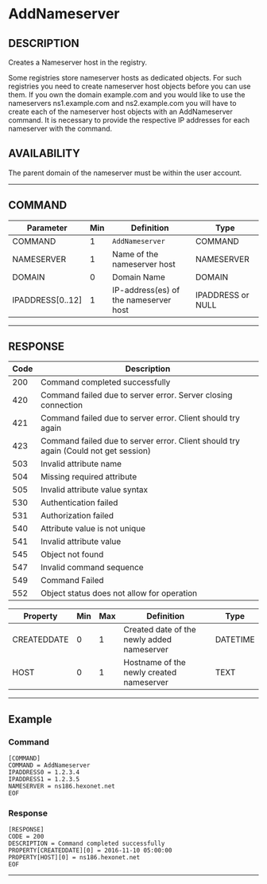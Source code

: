 # AddNameserver

## DESCRIPTION
Creates a Nameserver host in the registry.

Some registries store nameserver hosts as dedicated objects. For such registries you need to create nameserver host objects before you can use them. If you own the domain example.com and you would like to use the nameservers ns1.example.com and ns2.example.com you will have to create each of the nameserver host objects with an AddNameserver command. It is necessary to provide the respective IP addresses for each nameserver with the command.

## AVAILABILITY
The parent domain of the nameserver must be within the user account.

----
## COMMAND

Parameter | Min | Definition | Type
---- | ---- | ---- | ----
COMMAND | 1 | `AddNameserver` | COMMAND
NAMESERVER | 1 | Name of the nameserver host | NAMESERVER
DOMAIN | 0 | Domain Name | DOMAIN
IPADDRESS[0..12] | 1 | IP-address(es) of the nameserver host | IPADDRESS or NULL

----
## RESPONSE

Code | Description
---- | ----
200 | Command completed successfully
420 | Command failed due to server error. Server closing connection
421 | Command failed due to server error. Client should try again
423 | Command failed due to server error. Client should try again (Could not get session)
503 | Invalid attribute name
504 | Missing required attribute
505 | Invalid attribute value syntax
530 | Authentication failed
531 | Authorization failed
540 | Attribute value is not unique
541 | Invalid attribute value
545 | Object not found
547 | Invalid command sequence
549 | Command Failed
552 | Object status does not allow for operation

Property | Min | Max | Definition | Type
---- | ---- | ---- | ---- | ----
CREATEDDATE | 0 | 1 | Created date of the newly added nameserver | DATETIME
HOST | 0 | 1 | Hostname of the newly created nameserver | TEXT

----
## Example

### Command

```
[COMMAND]
COMMAND = AddNameserver
IPADDRESS0 = 1.2.3.4
IPADDRESS1 = 1.2.3.5
NAMESERVER = ns186.hexonet.net
EOF
```
### Response

```
[RESPONSE]
CODE = 200
DESCRIPTION = Command completed successfully
PROPERTY[CREATEDDATE][0] = 2016-11-10 05:00:00
PROPERTY[HOST][0] = ns186.hexonet.net
EOF
```

----
